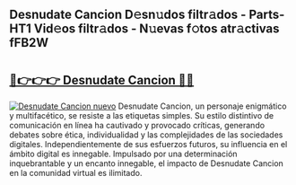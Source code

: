 ## Desnudate Cancion D𝚎sn𝚞dos filtr𝚊dos - Parts-HT1 Vid𝚎os filtr𝚊dos - N𝚞evas f𝚘tos atr𝚊ctivas fFB2W

# <h2><a href="http://mb43nns.tromn.icu/?c=Desnudate+Cancion">🔗👉👉👉 Desnudate Cancion 🔗🔗</a></h2>

[![Desnudate Cancion nuevo](https://i.imgur.com/pEAQMta.gif)](http://mb43nns.tromn.icu/?c=Desnudate+Cancion)
Desnudate Cancion, un personaje enigmático y multifacético, se resiste a las etiquetas simples. Su estilo distintivo de comunicación en línea ha cautivado y provocado críticas, generando debates sobre ética, individualidad y las complejidades de las sociedades digitales. Independientemente de sus esfuerzos futuros, su influencia en el ámbito digital es innegable. Impulsado por una determinación inquebrantable y un encanto innegable, el impacto de Desnudate Cancion en la comunidad virtual es ilimitado.
